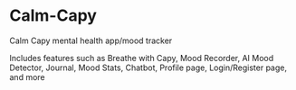 # Calm-Capy
Calm Capy mental health app/mood tracker

Includes features such as Breathe with Capy, Mood Recorder, AI Mood Detector, Journal, Mood Stats, Chatbot, Profile page, Login/Register page, and more
